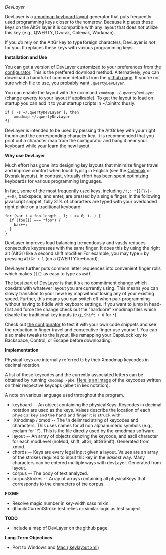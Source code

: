 *DevLayer*

DevLayer is a [xmodmap keyboard layout](https://wiki.archlinux.org/index.php/xmodmap) generator that puts frequently used programming keys closer to the homerow. Because it places these keys on the AltGr layer it is compatible with any layout that does *not* utilize this key (e.g., QWERTY, Dvorak, Colemak, Workman). 

If you *do* rely on the AltGr key to type foreign characters, DevLayer is *not* for you. It replaces these keys with various programming keys.


**Installation and Use**

You can get a version of DevLayer customized to your preferences from [the configurator](#). This is the preffered download method. Alternatively, you can download a handful of common defaults from the [github page](http://github.com/hbaughman/DevLayer). If you're not sure which file to use, you probably want `.qwertyDevLayer`.

You can enable the layout with the command `xmodmap ~/.qwertyDevLayer` (change qwerty to your layout if applicable). To get the layout to load on startup you can add it to your startup scripts in ~/.xinitrc thusly:

    if [ -s ~/.qwertyDevLayer ]; then
        xmodmap ~/.qwertyDevLayer
    fi

DevLayer is intended to be used by pressing the AltGr key with your right thumb and the corresponding character key. It is recommended that you print out a character map from the configurator and hang it near your keyboard while your learn the new layout.


**Why use DevLayer**

Much effort has gone into designing key layouts that minimize finger travel and improve comfort when touch typing in English (see the [Colemak](http://www.colemak.com/) or [Dvorak](http://en.wikipedia.org/wiki/Dvorak_Simplified_Keyboard) layouts). In contrast, virtually effort has been spent optimizing keyboards for various programming languages.

In fact, some of the most frequently used keys, including `/?;:'"[]{}\|-_+=0)`, backspace, and enter, are pressed by a single finger. In the following javascript snippet, fully 31% of characters are typed with your overloaded right pinkie on a traditional keyboard:

    for (var i = foo.length - 1; i >= 0; i--) {
      if (foo[i] === "foo") { 
        bar++;
      }
    }

DevLayer improves load balancing tremendously and vastly reduces consecutive keypresses with the same finger. It does this by using the right alt (AltGr) like a second shift modifier. For example, you may type `=` by pressing `AltGr + l` (on a QWERTY keyboard).

DevLayer further puts common letter sequences into convenient finger rolls which makes  `(){}` as easy to type as `asdf`.

The best part of DevLayer is that it's a no commitment change which coexists with whatever layout you are currently using. This means you can slowly transition to your new key map without losing any of your existing speed. Further, this means you can switch off when pair-programming without having to fiddle with keyboard settings. If you want to jump in head-first and force the change check out the "hardcore" xmodmap files which disable the traditional key inputs (e.g., `Shift + 8` for `*`).

Check out [the configurator](#) to test it with your own code snippets and see the reduction in finger travel and consecutive finger use yourself. You can also make tweaks to the layout, like remapping your CapsLock key to Backspace, Control, or Escape before downloading.


**Implementation**

Physical keys are internally referred to by their Xmodmap keycodes in decimal notation. 

A list of these keycodes and the currently associated letters can be obtained by running `xmodmap -pke`. [Here is an image](http://screenshots.debian.net/screenshots/x/xkeycaps/325_large.png) of the keycodes written on their respective keycaps (albeit in hex notation).

A note on various language used throughout the program.

* keyboard -- An object containing the physicalKeys. Keycodes in decimal notation are used as the keys. Values describe the location of each physical key and the hand and finger it is struck with.
* .Xmodmap / xmod -- The \n delimited string of keycodes and characters. This uses names for all non alphanumeric symbols (e.g., exclam for '!'). This is the file directly used by the xmodmap software.
* layout -- An array of objects denoting the keycode, and ascii character for each modLevel (noMod, shift, altGr, altGrShift). Generated from xmod.
* chords -- Keys are every legal input given a layout. Values are an array of the strokes required to input this key in the _easiest_ way. Many characters can be entered multiple ways with devLayer. Generated from layout.
* corpus -- The body of text analyzed.
* corpusStrokes -- Array of arrays containing all physicalKeys that corresponds to the characters of the corpus. 


**FIXME**

* Resolve magic number in key-width sass mixin.
* dl.buildCurrentStroke test relies on similar logic as test subject

**TODO**

* Include a map of DevLayer on the github page.


**Long-Term Objectives**

* Port to Windows and [Mac (.keylayout xml)](https://superuser.com/questions/665494/how-to-make-a-custom-keyboard-layout-in-macos)
